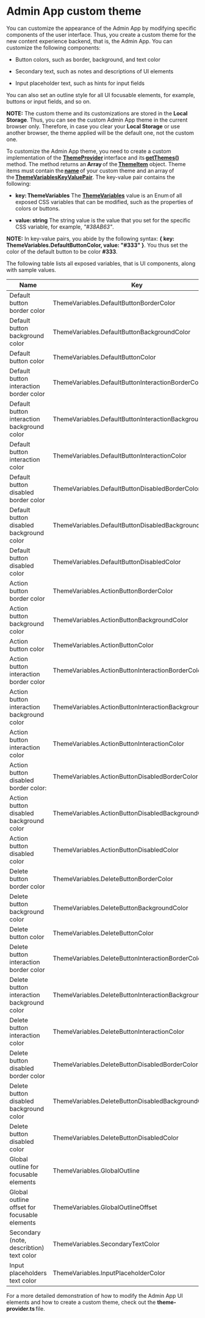 # Admin App custom theme

You can customize the appearance of the Admin App by modifying specific components of the user interface. Thus, you create a custom theme for the new content experience backend, that is, the Admin App. You can customize the following components: 

* Button colors, such as border, background, and text color 

* Secondary text, such as notes and descriptions of UI elements 

* Input placeholder text, such as hints for input fields 

You can also set an outline style for all UI focusable elements, for example, buttons or input fields, and so on. 

**NOTE:** The custom theme and its customizations are stored in the **Local Storage**. Thus, you can see the custom Admin App theme in the current browser only. Therefore, in case you clear your **Local Storage** or use another browser, the theme applied will be the default one, not the custom one.

To customize the Admin App theme, you need to create a custom implementation of the [**ThemeProvider**](http://admin-app-extensions-docs.sitefinity.site/interfaces/themeprovider.html) interface and its [**getThemes()**](http://admin-app-extensions-docs.sitefinity.site/interfaces/themeprovider.html#getthemes) method. The method returns an **Array** of the [**ThemeItem**](http://admin-app-extensions-docs.sitefinity.site/interfaces/themeitem.html) object. Theme items must contain the [**name**](http://admin-app-extensions-docs.sitefinity.site/interfaces/themeitem.html#name) of your custom theme and an array of the [**ThemeVariablesKeyValuePair**](http://admin-app-extensions-docs.sitefinity.site/interfaces/themevariableskeyvaluepair.html). The key-value pair contains the following: 

* **key: ThemeVariables**
  The [**ThemeVariables**](http://admin-app-extensions-docs.sitefinity.site/enums/themevariables.html) value is an Enum of all exposed CSS variables that can be modified, such as the properties of colors or buttons. 

* **value: string**
  The string value is the value that you set for the specific CSS variable, for example, *"#38AB63"*. 

**NOTE:** In key-value pairs, you abide by the following syntax: **{ key: ThemeVariables.DefaultButtonColor, value: "#333" }**. You thus set the color of the default button to be color **#333**. 

The following table lists all exposed variables, that is UI components, along with sample values.

| Name                                          | Key                                                       | Value                 |
| --------------------------------------------- | --------------------------------------------------------- | --------------------- |
| Default button border color                   | ThemeVariables.DefaultButtonBorderColor                   | "#E4E4E4"             |
| Default button background color               | ThemeVariables.DefaultButtonBackgroundColor               | "#FFF"                |
| Default button color                          | ThemeVariables.DefaultButtonColor                         | "#333"                |
| Default button interaction border color       | ThemeVariables.DefaultButtonInteractionBorderColor        | "#E4E4E4"             |
| Default button interaction background color   | ThemeVariables.DefaultButtonInteractionBackgroundColor    | "#E4E4E4"             |
| Default button interaction color              | ThemeVariables.DefaultButtonInteractionColor              | "#333"                |
| Default button disabled border color          | ThemeVariables.DefaultButtonDisabledBorderColor           | "#EEE"                |
| Default button disabled background color      | ThemeVariables.DefaultButtonDisabledBackgroundColor       | "#FFF"                |
| Default button disabled color                 | ThemeVariables.DefaultButtonDisabledColor                 | "#E4E4E4"             |
| Action button border color                    | ThemeVariables.ActionButtonBorderColor                    | "#38AB63"             |
| Action button background color                | ThemeVariables.ActionButtonBackgroundColor                | "#38AB63"             |
| Action button color                           | ThemeVariables.ActionButtonColor                          | "#FFF"                |
| Action button interaction border color        | ThemeVariables.ActionButtonInteractionBorderColor         | "#1F924A"             |
| Action button interaction background color    | ThemeVariables.ActionButtonInteractionBackgroundColor     | "#1F924A"             |
| Action button interaction color               | ThemeVariables.ActionButtonInteractionColor               | "#FFF"                |
| Action button disabled border color:          | ThemeVariables.ActionButtonDisabledBorderColor            | "#C4E6D1"             |
| Action button disabled background color       | ThemeVariables.ActionButtonDisabledBackgroundColor        | "#C4E6D1"             |
| Action button disabled color                  | ThemeVariables.ActionButtonDisabledColor                  | "#FFF"                |
| Delete button border color                    | ThemeVariables.DeleteButtonBorderColor                    | "#FF4848"             |
| Delete button background color                | ThemeVariables.DeleteButtonBackgroundColor                | "#FF4848"             |
| Delete button color                           | ThemeVariables.DeleteButtonColor                          | "#FFF"                |
| Delete button interaction border color        | ThemeVariables.DeleteButtonInteractionBorderColor         | "#E62F2F"             |
| Delete button interaction background color    | ThemeVariables.DeleteButtonInteractionBackgroundColor     | "#E62F2F"             |
| Delete button interaction color               | ThemeVariables.DeleteButtonInteractionColor               | "#FFF"                |
| Delete button disabled border color           | ThemeVariables.DeleteButtonDisabledBorderColor            | "#FFC8C8"             |
| Delete button disabled background color       | ThemeVariables.DeleteButtonDisabledBackgroundColor        | "#FFC8C8"             |
| Delete button disabled color                  | ThemeVariables.DeleteButtonDisabledColor                  | "#FFF"                |
| Global outline for focusable elements         | ThemeVariables.GlobalOutline                              | "5px solid #DCECF5"   |
| Global outline offset for focusable elements  | ThemeVariables.GlobalOutlineOffset                        | "5px"                 |
| Secondary (note, describtion) text color      | ThemeVariables.SecondaryTextColor                         | "#777"                |
| Input placeholders text color                 | ThemeVariables.InputPlaceholderColor                      | "#BBB"                |

For a more detailed demonstration of how to modify the Admin App UI elements and how to create a custom theme, check out the **theme-provider.ts** file.
